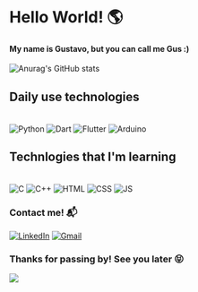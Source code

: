 # Hello World! 🌎
#### My name is Gustavo, but you can call me Gus :)

![Anurag's GitHub stats](https://github-readme-stats.vercel.app/api?username=PGhust&show_icons=true&theme=dark)


## Daily use technologies 
<div style="display:inline_block"><br/>
<img align="center" alt="Python" src="https://img.shields.io/badge/python-3670A0?style=for-the-badge&logo=python&logoColor=ffdd54"/>
<img align="center" alt="Dart" src="https://img.shields.io/badge/dart-%230175C2.svg?style=for-the-badge&logo=dart&logoColor=white"/>
<img align="center" alt="Flutter" src="https://img.shields.io/badge/Flutter-%2302569B.svg?style=for-the-badge&logo=Flutter&logoColor=white"/>
<img align="center" alt="Arduino" src="https://img.shields.io/badge/-Arduino-00979D?style=for-the-badge&logo=Arduino&logoColor=white"/>
</div>

## Technlogies that I'm learning
<div style="display:inline_block"><br/>
<img align="center" alt="C" src="https://img.shields.io/badge/c-%2300599C.svg?style=for-the-badge&logo=c&logoColor=white"/>
<img align="center" alt="C++" src="https://img.shields.io/badge/c++-%2300599C.svg?style=for-the-badge&logo=c%2B%2B&logoColor=white"/>
<img align="center" alt="HTML" src="https://img.shields.io/badge/html5-%23E34F26.svg?style=for-the-badge&logo=html5&logoColor=white"/>
<img align="center" alt="CSS" src="https://img.shields.io/badge/css3-%231572B6.svg?style=for-the-badge&logo=css3&logoColor=white"/>
<img align="center" alt="JS" src="https://img.shields.io/badge/javascript-%23323330.svg?style=for-the-badge&logo=javascript&logoColor=%23F7DF1E"/>
</div>

### Contact me! 📬
[![LinkedIn](https://img.shields.io/badge/linkedin-%230077B5.svg?style=for-the-badge&logo=linkedin&logoColor=white)](https://www.linkedin.com/in/gustavo-guimar%C3%A3es-de-carvalho-694407208)
[![Gmail](https://img.shields.io/badge/Gmail-D14836?style=for-the-badge&logo=gmail&logoColor=white)](https://mail.google.com/mail/u/0/#inbox?compose=jrjtWvPfsPmxDtpGSFKdfWxLGfTvbmJqvWwnbHhXHVDqtTkDmJvnzRgvGZgPfvRfvwTqSCQX)



### Thanks for passing by! See you later 😝
<img src="https://profile-counter.glitch.me/PGhust/count.svg" />


<!--
**PGhust/PGhust** is a ✨ _special_ ✨ repository because its `README.md` (this file) appears on your GitHub profile.

Here are some ideas to get you started:

- 🔭 I’m currently working on ...
- 🌱 I’m currently learning ...
- 👯 I’m looking to collaborate on ...
- 🤔 I’m looking for help with ...
- 💬 Ask me about ...
- 📫 How to reach me: ...
- 😄 Pronouns: ...
- ⚡ Fun fact: ...
-->
